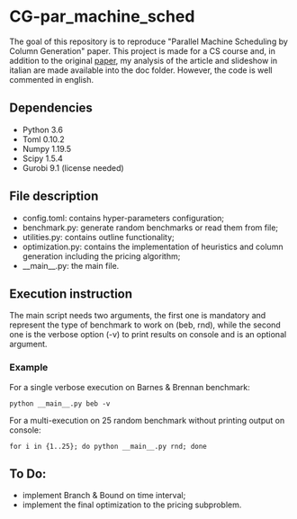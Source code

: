 # CG-par_machine_sched
The goal of this repository is to reproduce "Parallel Machine Scheduling by Column Generation" paper.
This project is made for a CS course and, in addition to the original [paper](https://core.ac.uk/download/pdf/80112183.pdf), my analysis of the article and slideshow in italian are made available into the doc folder.
However, the code is well commented in english.

## Dependencies
* Python 3.6
* Toml 0.10.2
* Numpy 1.19.5
* Scipy 1.5.4
* Gurobi 9.1 (license needed)

## File description
- config.toml: contains hyper-parameters configuration;
- benchmark.py: generate random benchmarks or read them from file;
- utilities.py: contains outline functionality;
- optimization.py: contains the implementation of heuristics and column generation including the pricing algorithm;
- \_\_main__.py: the main file.

## Execution instruction
The main script needs two arguments, the first one is mandatory and represent the type of benchmark to work on (beb, rnd), while the second one is the verbose option (-v) to print results on console and is an optional argument.   

### Example
For a single verbose execution on Barnes & Brennan benchmark:
```
python __main__.py beb -v
```
For a multi-execution on 25 random benchmark without printing output on console:
```
for i in {1..25}; do python __main__.py rnd; done
```

## To Do:
- implement Branch & Bound on time interval;
- implement the final optimization to the pricing subproblem.